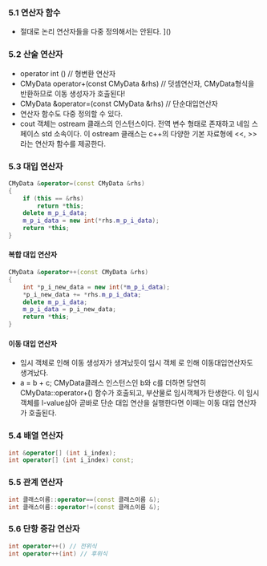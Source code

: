 ### 5.1 연산자 함수
- 절대로 논리 연산자들을 다중 정의해서는 안된다.
]()
### 5.2 산술 연산자
- operator int () // 형변환 연산자
- CMyData operator+(const CMyData &rhs) // 덧셈연산자, CMyData형식을 반환하므로 이동 생성자가 호출된다!
- CMyData &operator=(const CMyData &rhs) // 단순대입연산자
- 연산자 함수도 다중 정의할 수 있다.
- cout 객체는 ostream 클래스의 인스턴스이다. 전역 변수 형태로 존재하고 네임 스페이스 std 소속이다. 이 ostream 클래스는 c++의 다양한 기본 자료형에 <<, >> 라는 연산자 함수를 제공한다.
### 5.3 대입 연산자
```c++
CMyData &operator=(const CMyData &rhs)
{
	if (this == &rhs)
		return *this;
	delete m_p_i_data;
	m_p_i_data = new int(*rhs.m_p_i_data);
	return *this;
}
```
#### 복합 대입 연산자
```c++
CMyData &operator++(const CMyData &rhs)
{
	int *p_i_new_data = new int(*m_p_i_data);
	*p_i_new_data += *rhs.m_p_i_data;
	delete m_p_i_data;
	m_p_i_data = p_i_new_data;
	return *this;
}
```
#### 이동 대입 연산자
- 임시 객체로 인해 이동 생성자가 생겨났듯이 임시 객체 로 인해 이동대입연산자도 생겨났다.
- a = b + c; CMyData클래스 인스턴스인 b와 c를 더하면 당연히 CMyData::operator+() 함수가 호출되고, 부산물로 임시객체가 탄생한다. 이 임시객체를 l-value삼아 곧바로 단순 대입 연산을 실행한다면 이때는 이동 대입 연산자가 호출된다.
### 5.4 배열 연산자
```c++
int &operator[] (int i_index);
int operator[] (int i_index) const;
```

### 5.5 관계 연산자
```c++
int 클래스이름::operator==(const 클래스이름 &);
int 클래스이름::operator!=(const 클래스이름 &);
```

### 5.6 단항 증감 연산자
```c++
int operator++() // 전위식
int operator++(int) // 후위식
